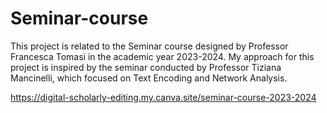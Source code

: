 # Seminar-course
This project is related to the Seminar course designed by Professor Francesca Tomasi in the academic year 2023-2024. My approach for this project is inspired by the seminar conducted by Professor Tiziana Mancinelli, which focused on Text Encoding and Network Analysis.

https://digital-scholarly-editing.my.canva.site/seminar-course-2023-2024
